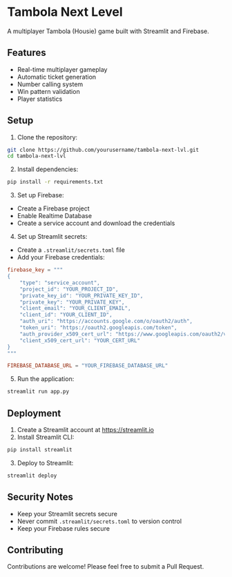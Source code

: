 # Tambola Next Level

A multiplayer Tambola (Housie) game built with Streamlit and Firebase.

## Features

- Real-time multiplayer gameplay
- Automatic ticket generation
- Number calling system
- Win pattern validation
- Player statistics

## Setup

1. Clone the repository:
```bash
git clone https://github.com/yourusername/tambola-next-lvl.git
cd tambola-next-lvl
```

2. Install dependencies:
```bash
pip install -r requirements.txt
```

3. Set up Firebase:
- Create a Firebase project
- Enable Realtime Database
- Create a service account and download the credentials

4. Set up Streamlit secrets:
- Create a `.streamlit/secrets.toml` file
- Add your Firebase credentials:
```toml
firebase_key = """
{
    "type": "service_account",
    "project_id": "YOUR_PROJECT_ID",
    "private_key_id": "YOUR_PRIVATE_KEY_ID",
    "private_key": "YOUR_PRIVATE_KEY",
    "client_email": "YOUR_CLIENT_EMAIL",
    "client_id": "YOUR_CLIENT_ID",
    "auth_uri": "https://accounts.google.com/o/oauth2/auth",
    "token_uri": "https://oauth2.googleapis.com/token",
    "auth_provider_x509_cert_url": "https://www.googleapis.com/oauth2/v1/certs",
    "client_x509_cert_url": "YOUR_CERT_URL"
}
"""

FIREBASE_DATABASE_URL = "YOUR_FIREBASE_DATABASE_URL"
```

5. Run the application:
```bash
streamlit run app.py
```

## Deployment

1. Create a Streamlit account at https://streamlit.io
2. Install Streamlit CLI:
```bash
pip install streamlit
```
3. Deploy to Streamlit:
```bash
streamlit deploy
```

## Security Notes

- Keep your Streamlit secrets secure
- Never commit `.streamlit/secrets.toml` to version control
- Keep your Firebase rules secure

## Contributing

Contributions are welcome! Please feel free to submit a Pull Request. 